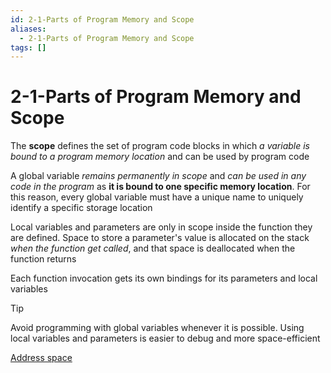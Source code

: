 ```yaml
---
id: 2-1-Parts of Program Memory and Scope
aliases:
  - 2-1-Parts of Program Memory and Scope
tags: []
---
```


# 2-1-Parts of Program Memory and Scope

The **scope** defines the set of program code blocks in which _a variable is bound to a program memory location_ and can be used by program code

A global variable _remains permanently in scope_ and _can be used in any code in the program_ as **it is bound to one specific memory location**. For this reason, every global variable must have a unique name to uniquely identify a specific storage location

Local variables and parameters are only in scope inside the function they are defined. Space to store a parameter's value is allocated on the stack _when the function get called_, and that space is deallocated when the function returns

Each function invocation gets its own bindings for its parameters and local variables

> [!TIP]
> Avoid programming with global variables whenever it is possible. Using local variables and parameters is easier to debug and more space-efficient

[Address space](01-Areas/Computer/Dive_Into_Systems/notes/chapter2/Address%20space.md)
